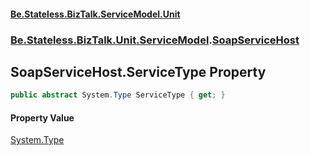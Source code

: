 #### [Be.Stateless.BizTalk.ServiceModel.Unit](README.md 'README')
### [Be.Stateless.BizTalk.Unit.ServiceModel](Be.Stateless.BizTalk.Unit.ServiceModel.md 'Be.Stateless.BizTalk.Unit.ServiceModel').[SoapServiceHost](SoapServiceHost.md 'Be.Stateless.BizTalk.Unit.ServiceModel.SoapServiceHost')

## SoapServiceHost.ServiceType Property

```csharp
public abstract System.Type ServiceType { get; }
```

#### Property Value
[System.Type](https://docs.microsoft.com/en-us/dotnet/api/System.Type 'System.Type')
